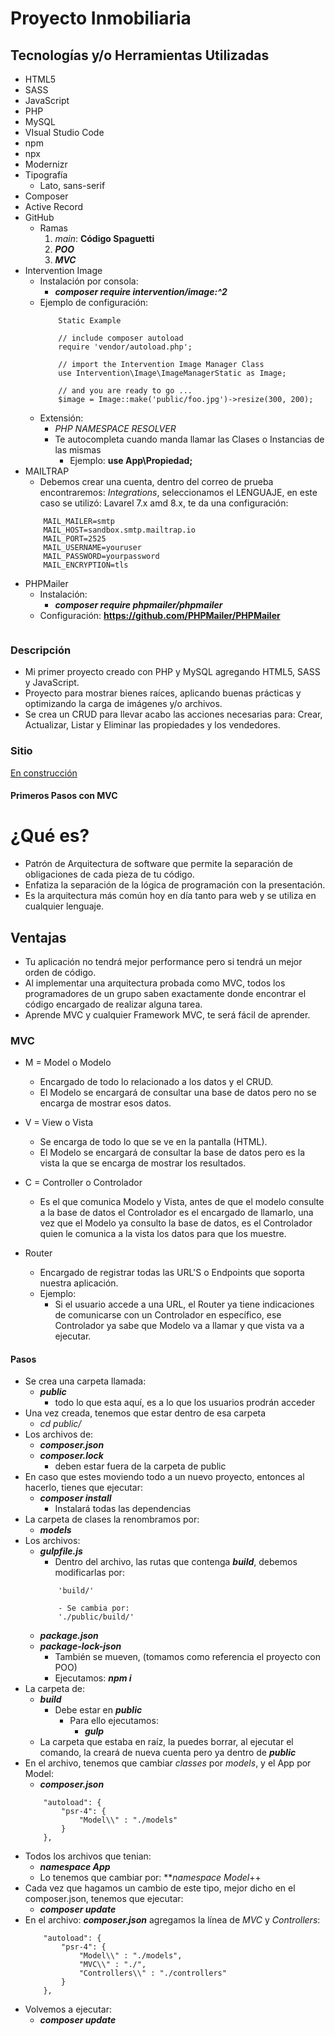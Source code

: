 # Proyecto Inmobiliaria

## Tecnologías y/o Herramientas Utilizadas

- HTML5
- SASS
- JavaScript
- PHP
- MySQL
- VIsual Studio Code
- npm
- npx
- Modernizr
- Tipografía
    - Lato, sans-serif
- Composer
- Active Record
- GitHub
    - Ramas
        1. _main_: **Código Spaguetti**
        1. **_POO_**
        1. **_MVC_**
- Intervention Image
    - Instalación por consola:
        - **_composer require intervention/image:^2_**
    - Ejemplo de configuración:
        ```
            Static Example

            // include composer autoload
            require 'vendor/autoload.php';

            // import the Intervention Image Manager Class
            use Intervention\Image\ImageManagerStatic as Image;

            // and you are ready to go ...
            $image = Image::make('public/foo.jpg')->resize(300, 200);
        ```
    - Extensión:
        - _PHP NAMESPACE RESOLVER_
        - Te autocompleta cuando manda llamar las Clases o Instancias de las mismas
            - Ejemplo: **use App\Propiedad;**
- MAILTRAP
    - Debemos crear una cuenta, dentro del correo de prueba encontraremos: _Integrations_, seleccionamos el LENGUAJE, en este caso se utilizó: Lavarel 7.x amd 8.x, te da una configuración:
    ```
        MAIL_MAILER=smtp
        MAIL_HOST=sandbox.smtp.mailtrap.io
        MAIL_PORT=2525
        MAIL_USERNAME=youruser
        MAIL_PASSWORD=yourpassword
        MAIL_ENCRYPTION=tls
    ```
- PHPMailer
    - Instalación:
        - **_composer require phpmailer/phpmailer_**
    - Configuración: **https://github.com/PHPMailer/PHPMailer**
        ```

        ```


### Descripción

- Mi primer proyecto creado con PHP y MySQL agregando HTML5, SASS y JavaScript.
- Proyecto para mostrar bienes raíces, aplicando buenas prácticas y optimizando la carga de imágenes y/o archivos.
- Se crea un CRUD para llevar acabo las acciones necesarias para: Crear, Actualizar, Listar y Eliminar las propiedades y los vendedores.

### Sitio

[En construcción](...)

#### Primeros Pasos con MVC

# ¿Qué es?

- Patrón de Arquitectura de software que permite la separación de obligaciones de cada pieza de tu código.
- Enfatiza la separación de la lógica de programación con la presentación.
- Es la arquitectura más común hoy en día tanto para web y se utiliza en cualquier lenguaje.

## Ventajas

- Tu aplicación no tendrá mejor performance pero si tendrá un mejor orden de código.
- Al implementar una arquitectura probada como MVC, todos los programadores de un grupo saben exactamente donde encontrar el código encargado de realizar alguna tarea.
- Aprende MVC y cualquier Framework MVC, te será fácil de aprender.

### MVC

- M = Model o Modelo
    - Encargado de todo lo relacionado a los datos y el CRUD.
    - El Modelo se encargará de consultar una base de datos pero no se encarga de mostrar esos datos.

- V = View o Vista
    - Se encarga de todo lo que se ve en la pantalla (HTML).
    - El Modelo se encargará de consultar la base de datos pero es la vista la que se encarga de mostrar los resultados.

- C = Controller o Controlador
    - Es el que comunica Modelo y Vista, antes de que el modelo consulte a la base de datos el Controlador es el encargado de llamarlo, una vez que el Modelo ya consulto la base de datos, es el Controlador quien le comunica a la vista los datos para que los muestre.
- Router
    - Encargado de registrar todas las URL'S o Endpoints que soporta nuestra aplicación.
    - Ejemplo:
        - Si el usuario accede a una URL, el Router ya tiene indicaciones de comunicarse con un Controlador en específico, ese Controlador ya sabe que Modelo va a llamar y que vista va a ejecutar.
    
#### Pasos

- Se crea una carpeta llamada:
    - **_public_**
        - todo lo que esta aquí, es a lo que los usuarios prodrán acceder
- Una vez creada, tenemos que estar dentro de esa carpeta
    - _cd public/_
- Los archivos de:
    - **_composer.json_**
    - **_composer.lock_**
        - deben estar fuera de la carpeta de public
- En caso que estes moviendo todo a un nuevo proyecto, entonces al hacerlo, tienes que ejecutar:
    - **_composer install_**
        - Instalará todas las dependencias
- La carpeta de clases la renombramos por:
    - **_models_**
- Los archivos:
    - **_gulpfile.js_**
        - Dentro del archivo, las rutas que contenga **_build_**, debemos modificarlas por:
        ```
            'build/'

            - Se cambia por:                        
            './public/build/'
        ```
    - **_package.json_**
    - **_package-lock-json_**
        - También se mueven, (tomamos como referencia el proyecto con POO)
        - Ejecutamos: **_npm i_**
- La carpeta de:
    - **_build_**
        - Debe estar en **_public_**
            - Para ello ejecutamos:
                - **_gulp_**
    - La carpeta que estaba en raíz, la puedes borrar, al ejecutar el comando, la creará de nueva cuenta pero ya dentro de **_public_**
- En el archivo, tenemos que cambiar _classes_ por _models_, y el App por Model:
    - **_composer.json_**
    ```
        "autoload": {
            "psr-4": {
                "Model\\" : "./models"
            }
        },
    ```
- Todos los archivos que tenian:
    - **_namespace App_**
    - Lo tenemos que cambiar por:
        **_namespace Model_++
- Cada vez que hagamos un cambio de este tipo, mejor dicho en el composer.json, tenemos que ejecutar:
    - **_composer update_**
- En el archivo: **_composer.json_** agregamos la línea de _MVC_ y _Controllers_:
    ```
        "autoload": {
            "psr-4": {
                "Model\\" : "./models",
                "MVC\\" : "./",
                "Controllers\\" : "./controllers"
            }
        },
    ```
- Volvemos a ejecutar:
    - **_composer update_**
